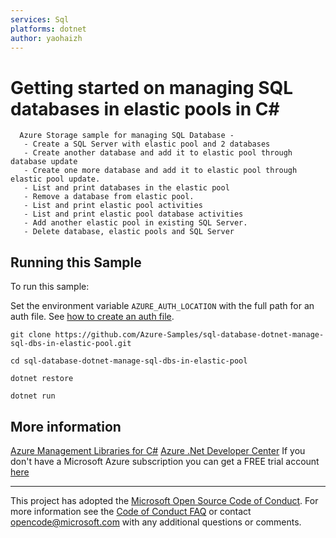 ```yaml
---
services: Sql
platforms: dotnet
author: yaohaizh
---
```


# Getting started on managing SQL databases in elastic pools in C# #

      Azure Storage sample for managing SQL Database -
       - Create a SQL Server with elastic pool and 2 databases
       - Create another database and add it to elastic pool through database update
       - Create one more database and add it to elastic pool through elastic pool update.
       - List and print databases in the elastic pool
       - Remove a database from elastic pool.
       - List and print elastic pool activities
       - List and print elastic pool database activities
       - Add another elastic pool in existing SQL Server.
       - Delete database, elastic pools and SQL Server


## Running this Sample ##

To run this sample:

Set the environment variable `AZURE_AUTH_LOCATION` with the full path for an auth file. See [how to create an auth file](https://github.com/Azure/azure-libraries-for-net/blob/master/AUTH.md).

    git clone https://github.com/Azure-Samples/sql-database-dotnet-manage-sql-dbs-in-elastic-pool.git

    cd sql-database-dotnet-manage-sql-dbs-in-elastic-pool

    dotnet restore

    dotnet run

## More information ##

[Azure Management Libraries for C#](https://github.com/Azure/azure-sdk-for-net/tree/Fluent)
[Azure .Net Developer Center](https://azure.microsoft.com/en-us/develop/net/)
If you don't have a Microsoft Azure subscription you can get a FREE trial account [here](http://go.microsoft.com/fwlink/?LinkId=330212)

---

This project has adopted the [Microsoft Open Source Code of Conduct](https://opensource.microsoft.com/codeofconduct/). For more information see the [Code of Conduct FAQ](https://opensource.microsoft.com/codeofconduct/faq/) or contact [opencode@microsoft.com](mailto:opencode@microsoft.com) with any additional questions or comments.